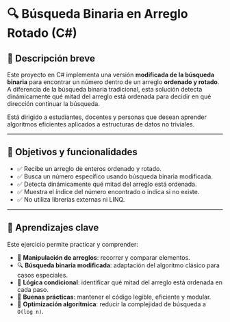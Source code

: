 # 🔍 Búsqueda Binaria en Arreglo Rotado (C#)

## 🎯 Descripción breve

Este proyecto en C# implementa una versión **modificada de la búsqueda binaria** para encontrar un número dentro de un arreglo **ordenado y rotado**. A diferencia de la búsqueda binaria tradicional, esta solución detecta dinámicamente qué mitad del arreglo está ordenada para decidir en qué dirección continuar la búsqueda.

Está dirigido a estudiantes, docentes y personas que desean aprender algoritmos eficientes aplicados a estructuras de datos no triviales.

---

## 📌 Objetivos y funcionalidades

- ✅ Recibe un arreglo de enteros ordenado y rotado.
- ✅ Busca un número específico usando búsqueda binaria modificada.
- ✅ Detecta dinámicamente qué mitad del arreglo está ordenada.
- ✅ Muestra el índice del número encontrado o indica si no existe.
- ✅ No utiliza librerías externas ni LINQ.

---

## 🧠 Aprendizajes clave

Este ejercicio permite practicar y comprender:

- 🔢 **Manipulación de arreglos**: recorrer y comparar elementos.
- 🔍 **Búsqueda binaria modificada**: adaptación del algoritmo clásico para casos especiales.
- 🧠 **Lógica condicional**: identificar qué mitad del arreglo está ordenada en cada paso.
- 🧪 **Buenas prácticas**: mantener el código legible, eficiente y modular.
- 📐 **Optimización algorítmica**: reducir la complejidad de búsqueda a `O(log n)`.

